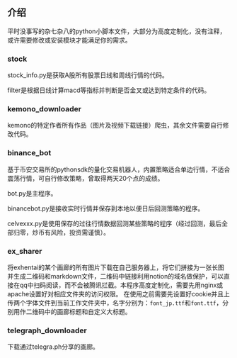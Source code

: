 ## 介绍
平时没事写的杂七杂八的python小脚本文件，大部分为高度定制化，没有注释，或许需要修改或安装模块才能满足你的需求。

### stock
stock_info.py是获取A股所有股票日线和周线行情的代码。

filter是根据日线计算macd等指标并判断是否金叉或达到特定条件的代码。

### kemono_downloader
kemono的特定作者所有作品（图片及视频下载链接）爬虫，其余文件需要自行修改代码。

### binance_bot
基于币安交易所的pythonsdk的量化交易机器人，内置策略适合单边行情，不适合震荡行情，可自行修改策略，曾取得两天20个点的成绩。

bot.py是主程序。

binancebot.py是接收实时行情并保存到本地以便日后回测策略的程序。

celvexxx.py是使用保存的过往行情数据回测某些策略的程序（经过回测，最后全部归零，炒币有风险，投资需谨慎）。

### ex_sharer
将exhentai的某个画廊的所有图片下载在自己服务器上，将它们拼接为一张长图并生成二维码和markdown文件，二维码中链接利用notion的域名做保护，可以直接在qq中扫码阅读，而不会被腾讯拦截。本程序高度定制化，需要先用nginx或apache设置好对相应文件夹的访问权限。
在使用之前需要先设置好cookie并且上传两个字体文件到当前工作文件夹中，名字分别为：`font_jp.ttf`和`font.ttf`，分别用作二维码中的画廊标题和自定义大标题。

### telegraph_downloader
下载通过telegra.ph分享的画廊。
